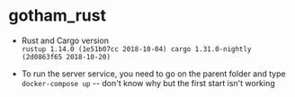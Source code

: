 # gotham_rust

- Rust and Cargo version  
`rustup 1.14.0 (1e51b07cc 2018-10-04)
cargo 1.31.0-nightly (2d0863f65 2018-10-20)`  

- To run the server service, you need to go on the parent folder and type  
`docker-compose up`
-- don't know why but the first start isn't working
